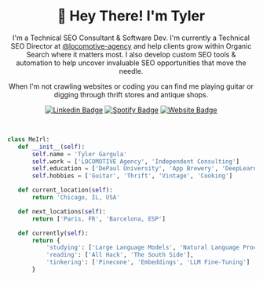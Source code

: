<h1 align="center">👋 Hey There! I'm Tyler</h1>

<p align="center">
I'm a Technical SEO Consultant & Software Dev. I'm currently a Technical SEO Director at <a href="https://github.com/locomotive-agency">@locomotive-agency</a> and help clients grow within Organic Search where it matters most. I also develop custom SEO tools & automation to help uncover invaluable SEO opportunities that move the needle. 
</p>
<p align="center"> 
When I'm not crawling websites or coding you can find me playing guitar or digging through thrift stores and antique shops. 
</p>

<div align="center">
  
  [![Linkedin Badge](https://img.shields.io/badge/-tylergargula-blue?style=flat-square&logo=Linkedin&logoColor=white&link=https://www.linkedin.com/in/tylergargula/)](https://www.linkedin.com/in/tylergargula/)
  [![Spotify Badge](https://img.shields.io/badge/-@tgargula-03a57a?style=flat-square&label&logo=Spotify&link=https://open.spotify.com/user/tgargula?si=027f4bc2006441e5)](https://open.spotify.com/user/tgargula?si=71da4f09b2cb4b67)
  [![Website Badge](https://img.shields.io/badge/-tylergargula.dev-gray?style=flat-square&label&logo=Website&logoColor=grey&link=https://tylergargula.dev)](https://tylergargula.dev)
</div>
<br>

 ```python
class MeIrl:
    def __init__(self):
        self.name = 'Tyler Gargula'
        self.work = ['LOCOMOTIVE Agency', 'Independent Consulting']
        self.education = ['DePaul University', 'App Brewery', 'DeepLearning.AI']
        self.hobbies = ['Guitar', 'Thrift', 'Vintage', 'Cooking']

    def current_location(self):
        return 'Chicago, IL, USA'

    def next_locations(self):
        return ['Paris, FR', 'Barcelona, ESP']

    def currently(self):
        return {
            'studying': ['Large Language Models', 'Natural Language Processing', 'Vector Databases'],
            'reading': ['All Hack', 'The South Side'],
            'tinkering': ['Pinecone', 'Embeddings', 'LLM Fine-Tuning']
        }
 ```
 
